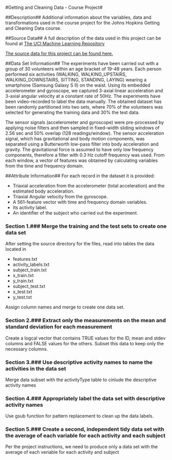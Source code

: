 #Getting and Cleaning Data - Course Project#

##Description##
Additional information about the variables, data and transformations used in the course project for the Johns Hopkins Getting and Cleaning Data course.

##Source Data##
A full description of the data used in this project can be found at [The UCI Machine Learning Repository](http://archive.ics.uci.edu/ml/datasets/Human+Activity+Recognition+Using+Smartphones)

[The source data for this project can be found here.](https://d396qusza40orc.cloudfront.net/getdata%2Fprojectfiles%2FUCI%20HAR%20Dataset.zip)

##Data Set Information##
The experiments have been carried out with a group of 30 volunteers within an age bracket of 19-48 years. Each person performed six activities (WALKING, WALKING_UPSTAIRS, WALKING_DOWNSTAIRS, SITTING, STANDING, LAYING) wearing a smartphone (Samsung Galaxy S II) on the waist. Using its embedded accelerometer and gyroscope, we captured 3-axial linear acceleration and 3-axial angular velocity at a constant rate of 50Hz. The experiments have been video-recorded to label the data manually. The obtained dataset has been randomly partitioned into two sets, where 70% of the volunteers was selected for generating the training data and 30% the test data. 

The sensor signals (accelerometer and gyroscope) were pre-processed by applying noise filters and then sampled in fixed-width sliding windows of 2.56 sec and 50% overlap (128 readings/window). The sensor acceleration signal, which has gravitational and body motion components, was separated using a Butterworth low-pass filter into body acceleration and gravity. The gravitational force is assumed to have only low frequency components, therefore a filter with 0.3 Hz cutoff frequency was used. From each window, a vector of features was obtained by calculating variables from the time and frequency domain.

##Attribute Information##
For each record in the dataset it is provided: 
- Triaxial acceleration from the accelerometer (total acceleration) and the estimated body acceleration. 
- Triaxial Angular velocity from the gyroscope. 
- A 561-feature vector with time and frequency domain variables. 
- Its activity label. 
- An identifier of the subject who carried out the experiment.

### Section 1.### Merge the training and the test sets to create one data set
After setting the source directory for the files, read into tables the data located in
- features.txt
- activity_labels.txt
- subject_train.txt
- x_train.txt
- y_train.txt
- subject_test.txt
- x_test.txt
- y_test.txt

Assign column names and merge to create one data set.

### Section 2.### Extract only the measurements on the mean and standard deviation for each measurement
Create a logcal vector that contains TRUE values for the ID, mean and stdev columns and FALSE values for the others.
Subset this data to keep only the necessary columns.

### Section 3.### Use descriptive activity names to name the activities in the data set
Merge data subset with the activityType table to cinlude the descriptive activity names

### Section 4.### Appropriately label the data set with descriptive activity names
Use gsub function for pattern replacement to clean up the data labels.

### Section 5.### Create a second, independent tidy data set with the average of each variable for each activity and each subject
Per the project instructions, we need to produce only a data set with the average of each veriable for each activity and subject

